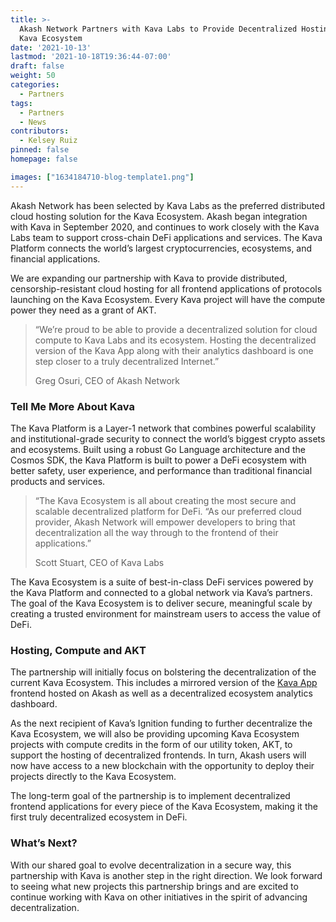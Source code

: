 ```yaml
---
title: >-
  Akash Network Partners with Kava Labs to Provide Decentralized Hosting for the
  Kava Ecosystem
date: '2021-10-13'
lastmod: '2021-10-18T19:36:44-07:00'
draft: false
weight: 50
categories:
  - Partners
tags:
  - Partners
  - News
contributors:
  - Kelsey Ruiz
pinned: false
homepage: false

images: ["1634184710-blog-template1.png"]
---
```

Akash Network has been selected by Kava Labs as the preferred distributed cloud hosting solution for the Kava Ecosystem. Akash began integration with Kava in September 2020, and continues to work closely with the Kava Labs team to support cross-chain DeFi applications and services. The Kava Platform connects the world’s largest cryptocurrencies, ecosystems, and financial applications. 

We are expanding our partnership with Kava to provide distributed, censorship-resistant cloud hosting for all frontend applications of protocols launching on the Kava Ecosystem. Every Kava project will have the compute power they need as a grant of AKT. 

> “We’re proud to be able to provide a decentralized solution for cloud compute to Kava Labs and its ecosystem. Hosting the decentralized version of the Kava App along with their analytics dashboard is one step closer to a truly decentralized Internet.”
> 
> Greg Osuri, CEO of Akash Network

### Tell Me More About Kava 

The Kava Platform is a Layer-1 network that combines powerful scalability and institutional-grade security to connect the world’s biggest crypto assets and ecosystems. Built using a robust Go Language architecture and the Cosmos SDK, the Kava Platform is built to power a DeFi ecosystem with better safety, user experience, and performance than traditional financial products and services. 

> “The Kava Ecosystem is all about creating the most secure and scalable decentralized platform for DeFi. “As our preferred cloud provider, Akash Network will empower developers to bring that decentralization all the way through to the frontend of their applications.” 
> 
> Scott Stuart, CEO of Kava Labs

The Kava Ecosystem is a suite of best-in-class DeFi services powered by the Kava Platform and connected to a global network via Kava’s partners. The goal of the Kava Ecosystem is to deliver secure, meaningful scale by creating a trusted environment for mainstream users to access the value of DeFi. 

### Hosting, Compute and AKT  

The partnership will initially focus on bolstering the decentralization of the current Kava Ecosystem. This includes a mirrored version of the [Kava App](https://app.kava.io/balances) frontend hosted on Akash as well as a decentralized ecosystem analytics dashboard.

As the next recipient of Kava’s Ignition funding to further decentralize the Kava Ecosystem, we will also be providing upcoming Kava Ecosystem projects with compute credits in the form of our utility token, AKT, to support the hosting of decentralized frontends. In turn, Akash users will now have access to a new blockchain with the opportunity to deploy their projects directly to the Kava Ecosystem.

The long-term goal of the partnership is to implement decentralized frontend applications for every piece of the Kava Ecosystem, making it the first truly decentralized ecosystem in DeFi.

### What’s Next? 

With our shared goal to evolve decentralization in a secure way, this partnership with Kava is another step in the right direction. We look forward to seeing what new projects this partnership brings and are excited to continue working with Kava on other initiatives in the spirit of advancing decentralization.
